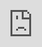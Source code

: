 ```yaml
---
title: '林佩芬'
permalink: /test/林佩芬/
breadcrumb: '林佩芬'
---
```

<html>
<head>
<style>
  .climg img {
height:auto;
max-width:20%;
}
  .sp1 img{
  width:100%;
  }
</style>
</head>
<!-- Global site tag (gtag.js) - Google Ads: 726049306 -->
<script async src="https://www.googletagmanager.com/gtag/js?id=AW-726049306"></script>
<script>
  window.dataLayer = window.dataLayer || [];
  function gtag(){dataLayer.push(arguments);}
  gtag('js', new Date());

  gtag('config', 'AW-726049306');
</script>
  <body>  
<a href="https://staging-moe-mtls.netlify.app/Sharing-Sessions/华文视频/" style="float:right;">Back</a>
    <div class="sp1">
      <img src="/images/2021-08-26_MTLS_Web_Placeholders V1_10.jpg">
    </div>
    <br/>
<div class="video-container">
<iframe src="https://vimeo.com/event/1187124/embed" frameborder="0" allow="autoplay; fullscreen; picture-in-picture" allowfullscreen style="position:absolute;top:0;left:0;width:100%;height:100%;"></iframe></div>
*Video is best viewed in 1080p.<br/>
    <div class="climg">
  <div class="column">
    <img src="/images/Speakers_CL Lim Pei Fen.png" style="width:100%">
  </div>
  <p><strong>Lim Pei Fen</strong><br/>
     <span style="font-size:22px;font-family:KaiTi;"><strong>林佩芬</strong></span><br/>
</p>
<h4 style="font-size:30px;font-family:KaiTi;color:#d84178;">介绍</h4>
 <p style="font-size:21px;font-family:KaiTi;">林佩芬是新传媒属下电台YES933的广播员。大学毕业后加入广播行业的她，累积了多年的经验，成为听众们心目中熟悉的声音与面孔。目前佩芬主持的节目是星期一至五，上午10点至中午12点的《午刻乐乐》，她亦是《成语最加芬》Podcast的制作人。佩芬现育有2个分别是6岁及8个月大的孩子。</p><br/>
   <h4 style="font-family:KaiTi;font-size:30px; margin:10px;color:#d84178;"> 简介</h4> 
        <h4 style="font-family:KaiTi;font-size:30px; margin:10px;color:#d84178;">利用Podcast《成语最加芬》学习成语</h4> 
       <p style="font-size:21px;font-family:KaiTi;">科技日新月异，学生的需求、学习方式也与十年前迥然不同。佩芬通过与教育部课程规划与发展司合作，制作了《成语最加芬》Podcast节目，采用有趣的交流方式呈现成语故事，让学生们能随时随地听故事，并轻松掌握成语的意思与用法。<br/><br/>
     佩芬将在母语学习论坛上与大家分享制作Podcast背后的想法，以及如何巧妙地让它融入学生们的日常生活中。身为年轻妈妈的她也会与大家交流分享她如何帮助孩子培养华文学习兴趣的心得。</p><br/>

 <h4 style="color:#d84178;">Profile</h4>
 <p>
Ms Lim Pei Fen is a radio producer - presenter with YES 933. After graduation, she  joined the industry and has been a familiar voice and personality to listeners for years. Currently, she hosts the lunch belt programme 午刻乐乐 from 10 AM to 12 PM on weekdays, and is the producer behind the podcast titled "Chengyu Zuijiafen" (成语最加芬).</p><br/>
     <h4 style="margin:10px;color:#d84178;">Synopsis</h4> 
           <h4 style="margin:10px;color:#d84178;">Using Podcast Chengyu Zuijiafen (成语最加芬) as an Alternative Learning Tool for Primary School Children</h4>      
 <p>
With the ever-changing advancements in technology, the learning needs and styles of today’s children have changed drastically over the last decade. In collaboration with MOE, Ms Lim Pei Fen has produced the podcast series titled Chengyu Zuijiafen (成语最加芬), which uses interesting and interactive ways to present idiom stories to help young students grasp the meaning and usage of Chinese language idioms easily.<br/><br/>This sharing session will highlight her thought processes behind the podcast series, showing how she tactfully weaves them into the usage of the language in the daily lives of students. As a mother of two young children, she will also share how she supports and nurtures her children’s interest in learning Chinese.
      </p></div>

<div class="btntop"><a href="#top" style="text-decoration:none;"><span style="color:white"><b>Top</b></span></a></div>

